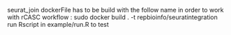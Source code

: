seurat_join dockerFile has to be build with the follow name in order to work with rCASC workflow : 
sudo docker build . -t repbioinfo/seuratintegration
run Rscript in example/run.R to test

